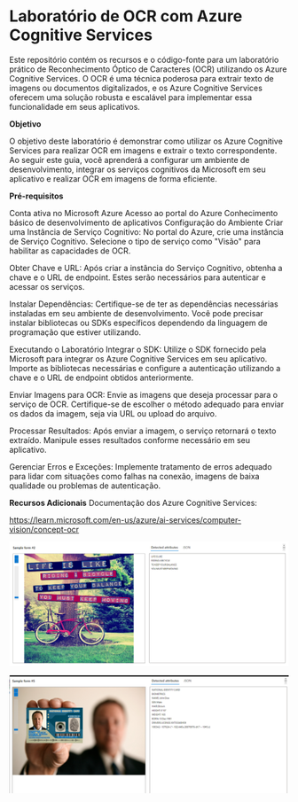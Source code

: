 # Laboratório de OCR com Azure Cognitive Services
Este repositório contém os recursos e o código-fonte para um laboratório prático de Reconhecimento Óptico de Caracteres (OCR) utilizando os Azure Cognitive Services. O OCR é uma técnica poderosa para extrair texto de imagens ou documentos digitalizados, e os Azure Cognitive Services oferecem uma solução robusta e escalável para implementar essa funcionalidade em seus aplicativos.

**Objetivo**

O objetivo deste laboratório é demonstrar como utilizar os Azure Cognitive Services para realizar OCR em imagens e extrair o texto correspondente. Ao seguir este guia, você aprenderá a configurar um ambiente de desenvolvimento, integrar os serviços cognitivos da Microsoft em seu aplicativo e realizar OCR em imagens de forma eficiente.

__Pré-requisitos__

Conta ativa no Microsoft Azure
Acesso ao portal do Azure
Conhecimento básico de desenvolvimento de aplicativos
Configuração do Ambiente
Criar uma Instância de Serviço Cognitivo: No portal do Azure, crie uma instância de Serviço Cognitivo. Selecione o tipo de serviço como "Visão" para habilitar as capacidades de OCR.

Obter Chave e URL: Após criar a instância do Serviço Cognitivo, obtenha a chave e o URL de endpoint. Estes serão necessários para autenticar e acessar os serviços.

Instalar Dependências: Certifique-se de ter as dependências necessárias instaladas em seu ambiente de desenvolvimento. Você pode precisar instalar bibliotecas ou SDKs específicos dependendo da linguagem de programação que estiver utilizando.

Executando o Laboratório
Integrar o SDK: Utilize o SDK fornecido pela Microsoft para integrar os Azure Cognitive Services em seu aplicativo. Importe as bibliotecas necessárias e configure a autenticação utilizando a chave e o URL de endpoint obtidos anteriormente.

Enviar Imagens para OCR: Envie as imagens que deseja processar para o serviço de OCR. Certifique-se de escolher o método adequado para enviar os dados da imagem, seja via URL ou upload do arquivo.

Processar Resultados: Após enviar a imagem, o serviço retornará o texto extraído. Manipule esses resultados conforme necessário em seu aplicativo.

Gerenciar Erros e Exceções: Implemente tratamento de erros adequado para lidar com situações como falhas na conexão, imagens de baixa qualidade ou problemas de autenticação.

__Recursos Adicionais__
Documentação dos Azure Cognitive Services:

https://learn.microsoft.com/en-us/azure/ai-services/computer-vision/concept-ocr



![alt text](OUTPUT_IM_1.png)

![alt text](image.png)
